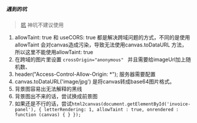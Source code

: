 ##### 遇到的坑

> [坑](https://juejin.im/post/5b31d98ee51d4558817e14f8)
> 神坑不建议使用


1. allowTaint: true 和 useCORS: true 都是解决跨域问题的方式，不同的是使用allowTaint 会对canvas造成污染，导致无法使用canvas.toDataURL 方法，所以这里不能使用allowTaint: true
2. 在跨域的图片里设置 `crossOrigin="anonymous" ` 并且需要给imageUrl加上随机数、
3. header("Access-Control-Allow-Origin: *"); 服务器需要配置
4. canvas.toDataURL('image/jpg') 是将canvas转成base64图片格式。
5. 背景图容易出无法解释的黑线
6. 背景图出不来的话，尝试换成前景图
7. 如果还是不行的话，尝试`html2canvas(document.getElementById('invoice-panel'), { letterRendering: 1, allowTaint : true, onrendered : function (canvas) { } });`
